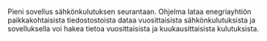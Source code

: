Pieni sovellus sähkönkulutuksen seurantaan. Ohjelma lataa enegriayhtiön paikkakohtaisista tiedostostoista dataa vuosittaisista sähkönkulutuksista ja sovelluksella voi hakea tietoa vuosittaisista ja kuukausittaisista kulutuksista.
